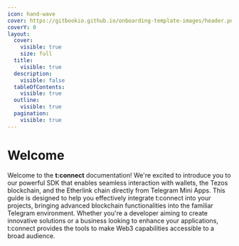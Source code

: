 ```yaml
---
icon: hand-wave
cover: https://gitbookio.github.io/onboarding-template-images/header.png
coverY: 0
layout:
  cover:
    visible: true
    size: full
  title:
    visible: true
  description:
    visible: false
  tableOfContents:
    visible: true
  outline:
    visible: true
  pagination:
    visible: true
---
```


# Welcome

Welcome to the **t:connect** documentation! We're excited to introduce you to our powerful SDK that enables seamless interaction with wallets, the Tezos blockchain, and the Etherlink chain directly from Telegram Mini Apps. This guide is designed to help you effectively integrate t:connect into your projects, bringing advanced blockchain functionalities into the familiar Telegram environment. Whether you're a developer aiming to create innovative solutions or a business looking to enhance your applications, t:connect provides the tools to make Web3 capabilities accessible to a broad audience.
